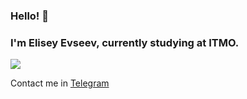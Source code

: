 ### Hello! 👋

### I'm Elisey Evseev, currently studying at ITMO.

![](https://komarev.com/ghpvc/?username=inspired99&color=blueviolet)

Contact me in [Telegram](https://t.me/elisey999)

